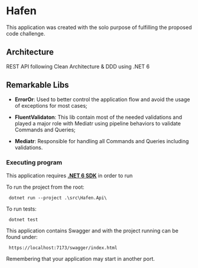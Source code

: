 
# Hafen

This application was created with the solo purpose of fulfilling the proposed code challenge.

## Architecture

REST API following Clean Architecture & DDD using .NET 6

## Remarkable Libs

 - **ErrorOr**: Used to better control the application flow and avoid the usage of exceptions for most cases;

- **FluentValidaton**: This lib contain most of the needed validations and played a major role with Mediatr using pipeline behaviors to validate Commands and Queries;

- **Mediatr**: Responsible for handling all Commands and Queries including validations.

### Executing program

This application requires [**.NET 6 SDK**](https://dotnet.microsoft.com/en-us/download/dotnet/6.0) in order to run

To run the project from the root:
```
 dotnet run --project .\src\Hafen.Api\
```
To run tests:
```
 dotnet test
```
This application contains Swagger and with the project running can be found under:
```
 https://localhost:7173/swagger/index.html
```
Remembering that your application may start in another port.
